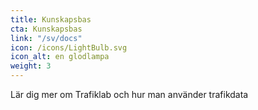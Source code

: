 ```yaml
---
title: Kunskapsbas
cta: Kunskapsbas
link: "/sv/docs"
icon: /icons/LightBulb.svg
icon_alt: en glodlampa
weight: 3
---
```

Lär dig mer om Trafiklab och hur man använder trafikdata
